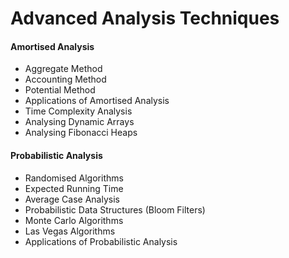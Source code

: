 # Advanced Analysis Techniques

#### Amortised Analysis

* Aggregate Method
* Accounting Method
* Potential Method
* Applications of Amortised Analysis
* Time Complexity Analysis
* Analysing Dynamic Arrays
* Analysing Fibonacci Heaps

#### Probabilistic Analysis

* Randomised Algorithms
* Expected Running Time
* Average Case Analysis
* Probabilistic Data Structures (Bloom Filters)
* Monte Carlo Algorithms
* Las Vegas Algorithms
* Applications of Probabilistic Analysis
